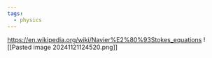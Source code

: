 ```yaml
---
tags:
  - physics
---
```

https://en.wikipedia.org/wiki/Navier%E2%80%93Stokes_equations
![[Pasted image 20241121124520.png]]